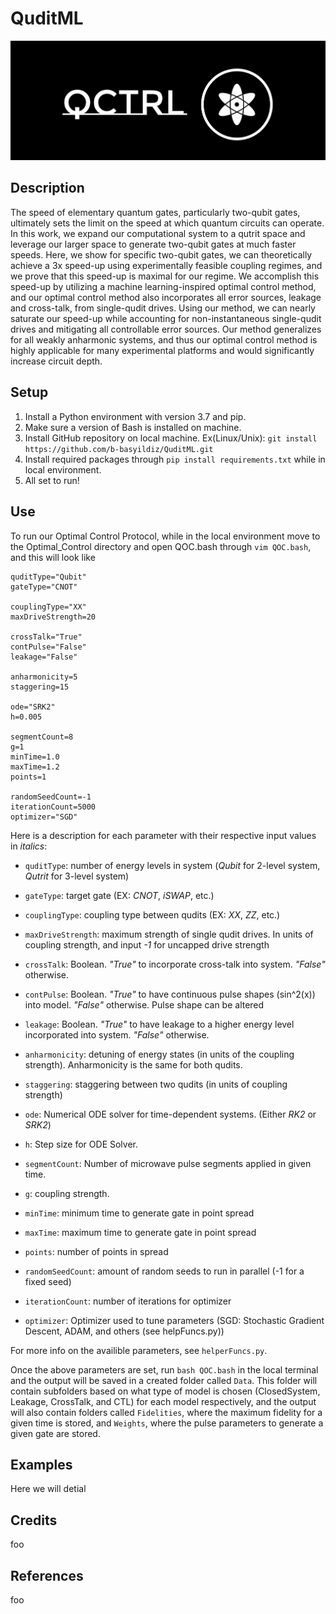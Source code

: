 # QuditML

<div align="center">
  <img src="Images/QCTRL2.png" alt="Image Description">
</div>


## Description
The speed of elementary quantum gates, particularly two-qubit gates, ultimately sets the limit on the speed at which quantum circuits can operate. In this work, we expand our computational system to a qutrit space and leverage our larger space to generate two-qubit gates at much faster speeds. Here, we show for specific two-qubit gates, we can theoretically achieve a 3x speed-up using experimentally feasible coupling regimes, and we prove that this speed-up is maximal for our regime. We accomplish this speed-up by utilizing a machine learning-inspired optimal control method, and our optimal control method also incorporates all error sources, leakage and cross-talk, from single-qudit drives. Using our method, we can nearly saturate our speed-up while accounting for non-instantaneous single-qudit drives and mitigating all controllable error sources. Our method generalizes for all weakly anharmonic systems, and thus our optimal control method is highly applicable for many experimental platforms and would significantly increase circuit depth. 

## Setup
1. Install a Python environment with version 3.7 and pip.
2. Make sure a version of Bash is installed on machine. 
3. Install GitHub repository on local machine. Ex(Linux/Unix): `git install https://github.com/b-basyildiz/QuditML.git`
4. Install required packages through `pip install requirements.txt` while in local environment.
5. All set to run! 

## Use
To run our Optimal Control Protocol, while in the local environment move to the Optimal_Control directory and open QOC.bash through `vim QOC.bash`, and this will look like
```vim
quditType="Qubit" 
gateType="CNOT" 

couplingType="XX"
maxDriveStrength=20

crossTalk="True" 
contPulse="False"
leakage="False"

anharmonicity=5 
staggering=15

ode="SRK2" 
h=0.005 

segmentCount=8
g=1 
minTime=1.0 
maxTime=1.2
points=1

randomSeedCount=-1 
iterationCount=5000 
optimizer="SGD" 
```

Here is a description for each parameter with their respective input values in *italics*:
- `quditType`: number of energy levels in system (*Qubit* for 2-level system, *Qutrit* for 3-level system)
- `gateType`: target gate (EX: *CNOT*, *iSWAP*, etc.)

- `couplingType`: coupling type between qudits (EX: *XX*, *ZZ*, etc.)
- `maxDriveStrength`: maximum strength of single qudit drives. In units of coupling strength, and input *-1* for uncapped drive strength
  
- `crossTalk`: Boolean. *"True"* to incorporate cross-talk into system. *"False"* otherwise.
- `contPulse`: Boolean. *"True"* to have continuous pulse shapes (sin^2(x)) into model. *"False"* otherwise. Pulse shape can be altered
- `leakage`: Boolean. *"True"* to have leakage to a higher energy level incorporated into system. *"False"* otherwise.

- `anharmonicity`: detuning of energy states (in units of the coupling strength). Anharmonicity is the same for both qudits.
- `staggering`: staggering between two qudits (in units of coupling strength)

- `ode`: Numerical ODE solver for time-dependent systems. (Either *RK2* or *SRK2*)
- `h`: Step size for ODE Solver.

- `segmentCount`: Number of microwave pulse segments applied in given time.
- `g`: coupling strength.
- `minTime`: minimum time to generate gate in point spread
- `maxTime`: maximum time to generate gate in point spread
- `points`: number of points in spread

- `randomSeedCount`: amount of random seeds to run in parallel (-1 for a fixed seed)
- `iterationCount`: number of iterations for optimizer
- `optimizer`: Optimizer used to tune parameters (SGD: Stochastic Gradient Descent, ADAM, and others (see helpFuncs.py))

For more info on the availible parameters, see `helperFuncs.py`. 



Once the above parameters are set, run `bash QOC.bash` in the local terminal and the output will be saved in a created folder called `Data`. This folder will contain subfolders based on what type of model is chosen (ClosedSystem, Leakage, CrossTalk, and CTL) for each model respectively, and the output will also contain folders called `Fidelities`, where the maximum fidelity for a given time is stored, and `Weights`, where the pulse parameters to generate a given gate are stored. 

## Examples
Here we will detial 

## Credits 
foo

## References
foo
